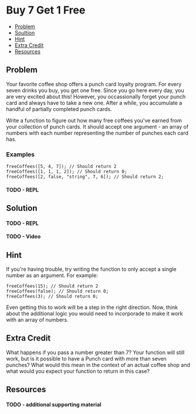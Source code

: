 # Buy 7 Get 1 Free


- [Problem](#problem)
- [Soultion](#solution)
- [Hint](#hint)
- [Extra Credit](#extra-credit)
- [Resources](#resources)

## <a name="problem"></a> Problem
Your favorite coffee shop offers a punch card loyalty program. For every seven drinks you buy, you get one free. Since you go here every day, you are very excited about this! However, you occassionally forget your punch card and always have to take a new one. After a while, you accumulate a handful of partially completed punch cards.

Write a function to figure out how many free coffees you've earned from your collection of punch cards. It should accept one argument - an array of numbers with each number representing the number of punches each card has.

### Examples
```
freeCoffees([5, 4, 7]); // Should return 2
freeCoffees([1, 1, 1, 2]); // Should return 0;
freeCoffees([2, false, "string", 7, 6]); // Should return 2;
```

#### TODO - REPL

## <a name="solution"></a> Solution

#### TODO - REPL

#### TODO - Video


## <a name="hint"></a> Hint
If you're having trouble, try writing the function to only accept a single number as an argument. For example:

```
freeCoffees(15); // Should return 2
freeCoffees(false); // Should return 0;
freeCoffees(3); // Should return 0;
```

Even getting this to work will be a step in the right direction. Now, think about the additional logic you would need to incorporade to make it work with an array of numbers.

## <a name="extra-credit"></a> Extra Credit
What happens if you pass a number greater than 7? Your function will still work, but is it possible to have a Punch card with more than seven punches? What would this mean in the context of an actual coffee shop and what would you expect your function to return in this case?

## <a name="resources"></a> Resources

#### TODO - additional supporting material 
